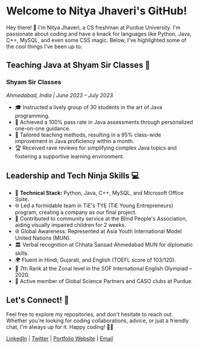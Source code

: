 # Welcome to Nitya Jhaveri's GitHub!

Hey there! 👋 I'm Nitya Jhaveri, a CS freshman at Purdue University. I'm passionate about coding and have a knack for languages like Python, Java, C++, MySQL, and even some CSS magic. Below, I've highlighted some of the cool things I've been up to:

## Teaching Java at Shyam Sir Classes 🚀

### Shyam Sir Classes
*Ahmedabad, India | June 2023 – July 2023*

- 🎓 Instructed a lively group of 30 students in the art of Java programming.
- 🚀 Achieved a 100% pass rate in Java assessments through personalized one-on-one guidance.
- 🌟 Tailored teaching methods, resulting in a 95% class-wide improvement in Java proficiency within a month.
- 🏆 Received rave reviews for simplifying complex Java topics and fostering a supportive learning environment.

## Leadership and Tech Ninja Skills 💻

- 🚀 **Technical Stack:** Python, Java, C++, MySQL, and Microsoft Office Suite.
- 🌐 Led a formidable team in TiE's TYE (TiE Young Entrepreneurs) program, creating a company as our final project.
- 🤝 Contributed to community service at the Blind People's Association, aiding visually impaired children for 2 weeks.
- 🌐 Global Awareness: Represented at Asia Youth International Model United Nations (MUN).
- 🏛️ Verbal recognition at Chhata Sansad Ahmedabad MUN for diplomatic skills.
- 🌍 Fluent in Hindi, Gujarati, and English (TOEFL score of 103/120).
- 🏅 7th Rank at the Zonal level in the SOF International English Olympiad – 2020.
- 🚀 Active member of Global Science Partners and CASO clubs at Purdue.

## Let's Connect! 🤝

Feel free to explore my repositories, and don't hesitate to reach out. Whether you're looking for coding collaborations, advice, or just a friendly chat, I'm always up for it. Happy coding! 🚀✨

[LinkedIn](your_linkedin_profile) | [Twitter](your_twitter_profile) | [Portfolio Website](your_portfolio_website) | [Email](your_email@example.com)
